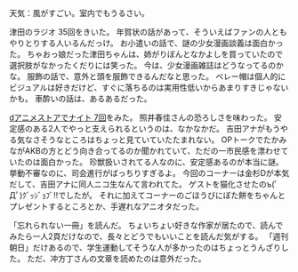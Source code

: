 天気：風がすごい。室内でもうるさい。

津田のラジオ 35回をきいた。
年賀状の話があって、そういえばファンの人ともやりとりする人いるんだっけ。
お小遣いの話で、謎の少女漫画談義は面白かった。
ちゃおっ娘だった津田ちゃんは、姉がりぼんとなかよしを買っていたので選択肢がなかったくだりには笑った。
今は、少女漫画雑誌はどうなってるのかな。
服飾の話で、意外と頭を服飾できるんだなと思った。
ベレー帽は個人的にビジュアルは好きだけど、すぐに落ちるのは実用性低いからあまりすきじゃないかも。
車酔いの話は、あるあるだった。

[dアニメストアでナイト 7回](http://live.nicovideo.jp/watch/lv201452912)をみた。
照井春佳さんの恐ろしさを味わった。
安定感のある2人でやっと支えられるというのは、なかなかだ。
吉田アナがもうやる気なさそうなところはちょっと見ていていたたまれない。
OPトークでたかみながAKBの方とどう向き合ってるのか聞かれていて、ただの一市民感を漂わせていたのは面白かった。
珍獣扱いされてる人なのに、安定感あるのが本当に謎。挙動不審なのに、司会進行がばっちりすぎるよ。
今回のコーナーは金杉Dが本気だして、吉田アナに同人ニコ生なんて言われてた。
ゲストを猫化させたのъ(ﾟДﾟ)ｸﾞｯｼﾞｮﾌﾞ!!でしたが。
それに加えてコーナーのごほうびにぼた餅をちゃんとプレゼントするところとか、手遅れなアニオタだった。

「忘れられない一冊」を読んだ。
ちょいちょい好きな作家が居たので、読んでみたら一人2頁だけなので、長々とどうでもいいことを読んだ気がする。
「週刊朝日」だけあるので、学生運動してそうな人が多かったのはちょっとうんざりした。
ただ、冲方丁さんの文章を読めたのは意外だった。
